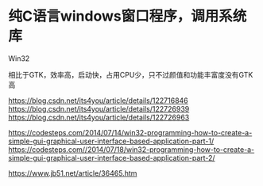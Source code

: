 # 纯C语言windows窗口程序，调用系统库
Win32

相比于GTK，效率高，启动快，占用CPU少，只不过颜值和功能丰富度没有GTK高

https://blog.csdn.net/its4you/article/details/122716846
https://blog.csdn.net/its4you/article/details/122726939
https://blog.csdn.net/its4you/article/details/122726963

https://codesteps.com/2014/07/14/win32-programming-how-to-create-a-simple-gui-graphical-user-interface-based-application-part-1/
https://codesteps.com//2014/07/18/win32-programming-how-to-create-a-simple-gui-graphical-user-interface-based-application-part-2/


https://www.jb51.net/article/36465.htm